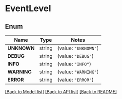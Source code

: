 # EventLevel

## Enum
Name | Type | Notes
------------ | ------------- | -------------
**UNKNOWN** | string | (value: `"UNKNOWN"`)
**DEBUG** | string | (value: `"DEBUG"`)
**INFO** | string | (value: `"INFO"`)
**WARNING** | string | (value: `"WARNING"`)
**ERROR** | string | (value: `"ERROR"`)


[[Back to Model list]](../README.md#documentation-for-models) [[Back to API list]](../README.md#documentation-for-api-endpoints) [[Back to README]](../README.md)


